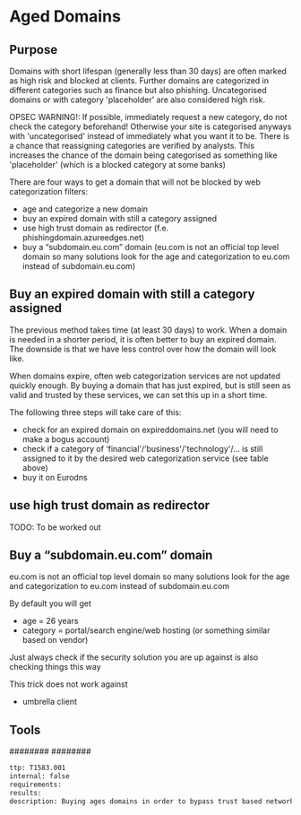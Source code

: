 # Aged Domains

## Purpose
Domains with short lifespan (generally less than 30 days) are often marked as high risk and blocked at clients. Further domains are categorized in different categories such as finance but also phishing. Uncategorised domains or with category 'placeholder' are also considered high risk. 

OPSEC WARNING!: If possible, immediately request a new category, do not check the category beforehand! Otherwise your site is categorised anyways with 'uncategorised' instead of immediately what you want it to be. There is a chance that reassigning categories are verified by analysts. This increases the chance of the domain being categorised as something like 'placeholder' (which is a blocked category at some banks) 

There are four ways to get a domain that will not be blocked by web categorization filters:
* age and categorize a new domain
* buy an expired domain with still a category assigned
* use high trust domain as redirector (f.e. phishingdomain.azureedges.net)
* buy a “subdomain.eu.com” domain (eu.com is not an official top level domain so many solutions look for the age and categorization to eu.com instead of subdomain.eu.com)

## Buy an expired domain with still a category assigned
The previous method takes time (at least 30 days) to work. When a domain is needed in a shorter period, it is often better to buy an expired domain. The downside is that we have less control over how the domain will look like. 

When domains expire, often web categorization services are not updated quickly enough. By buying a domain that has just expired, but is still seen as valid and trusted by these services, we can set this up in a short time.

The following three steps will take care of this: 
* check for an expired domain on expireddomains.net (you will need to make a bogus account)
* check if a category of ‘financial'/’business'/'technology'/… is still assigned to it by the desired web categorization service (see table above)
* buy it on Eurodns

## use high trust domain as redirector
TODO: To be worked out

## Buy a “subdomain.eu.com” domain
eu.com is not an official top level domain so many solutions look for the age and categorization to eu.com instead of subdomain.eu.com 

By default you will get
* age = 26 years
* category = portal/search engine/web hosting (or something similar based on vendor)

Just always check if the security solution you are up against is also checking things this way

This trick does not work against
* umbrella client

## Tools
########
########


```meta
ttp: T1583.001
internal: false
requirements: 
results: 
description: Buying ages domains in order to bypass trust based network filtering
```